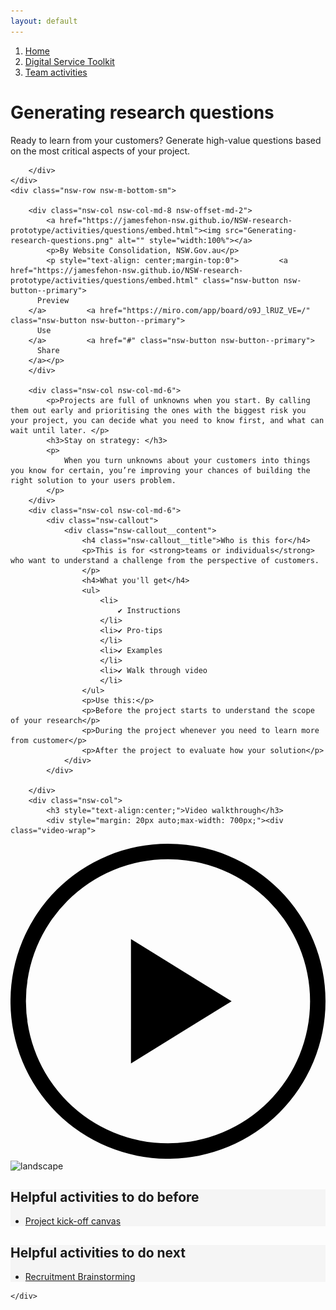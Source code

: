```yaml
---
layout: default
---
```

<nav aria-label="Breadcrumb" class="nsw-breadcrumb">
    <ol class="nsw-breadcrumb__list">
        <li class="nsw-breadcrumb__item">
            <a href="#" class="nsw-breadcrumb__link " >Home</a>
        </li>
        <li class="nsw-breadcrumb__item">
            <a href="#" class="nsw-breadcrumb__link " >Digital Service Toolkit</a>
        </li>
        <li class="nsw-breadcrumb__item">
            <a href="#" class="nsw-breadcrumb__link nsw-breadcrumb--current" aria-current="page">Team activities</a>
        </li>
    </ol>
</nav>
<div class="nsw-grid">
    <div class="nsw-row nsw-m-bottom-sm">
        <div class="nsw-col">
            <h1>Generating research questions</h1>
            <p class="nsw-intro">Ready to learn from your customers? Generate high-value questions based on the most critical aspects of your project.</p>

        </div>
    </div>
    <div class="nsw-row nsw-m-bottom-sm">

        <div class="nsw-col nsw-col-md-8 nsw-offset-md-2">
            <a href="https://jamesfehon-nsw.github.io/NSW-research-prototype/activities/questions/embed.html"><img src="Generating-research-questions.png" alt="" style="width:100%"></a>
            <p>By Website Consolidation, NSW.Gov.au</p>
            <p style="text-align: center;margin-top:0">         <a href="https://jamesfehon-nsw.github.io/NSW-research-prototype/activities/questions/embed.html" class="nsw-button nsw-button--primary">
          Preview
        </a>         <a href="https://miro.com/app/board/o9J_lRUZ_VE=/" class="nsw-button nsw-button--primary">
          Use
        </a>         <a href="#" class="nsw-button nsw-button--primary">
          Share
        </a></p>
        </div>

        <div class="nsw-col nsw-col-md-6">
            <p>Projects are full of unknowns when you start. By calling them out early and prioritising the ones with the biggest risk you your project, you can decide what you need to know first, and what can wait until later. </p>
            <h3>Stay on strategy: </h3>
            <p>
                When you turn unknowns about your customers into things you know for certain, you’re improving your chances of building the right solution to your users problem.
            </p>
        </div>
        <div class="nsw-col nsw-col-md-6">
            <div class="nsw-callout">
                <div class="nsw-callout__content">
                    <h4 class="nsw-callout__title">Who is this for</h4>
                    <p>This is for <strong>teams or individuals</strong> who want to understand a challenge from the perspective of customers.
                    </p>
                    <h4>What you'll get</h4>
                    <ul>
                        <li>
                            ✔ Instructions
                        </li>
                        <li>✔ Pro-tips
                        </li>
                        <li>✔ Examples
                        </li>
                        <li>✔ Walk through video
                        </li>
                    </ul>
                    <p>Use this:</p>
                    <p>Before the project starts to understand the scope of your research</p>
                    <p>During the project whenever you need to learn more from customer</p>
                    <p>After the project to evaluate how your solution</p>
                </div>
            </div>

        </div>
        <div class="nsw-col">
            <h3 style="text-align:center;">Video walkthrough</h3>
            <div style="margin: 20px auto;max-width: 700px;"><div class="video-wrap">
<a href="#">
<div class="play-btn">
<svg xmlns="http://www.w3.org/2000/svg" viewBox="0 0 311.69 311.69"><path d="M155.84,0A155.85,155.85,0,1,0,311.69,155.84,155.84,155.84,0,0,0,155.84,0Zm0,296.42A140.58,140.58,0,1,1,296.42,155.84,140.58,140.58,0,0,1,155.84,296.42Z"></path><polygon points="218.79 155.84 119.22 94.34 119.22 217.34 218.79 155.84"></polygon></svg>
</div>
</a>
<img class="placeholder" src="https://live.staticflickr.com/65535/46824082875_5db1ce0f60.jpg" alt="landscape">
</div></div>
        </div>
        <div class="nsw-col nsw-col-md-3" style="background: whitesmoke;">
            <h2>Helpful activities to do before</h2>
            <ul>
                <li><a href="#">Project kick-off canvas</a></li>
            </ul>
        </div>
        <div class="nsw-col nsw-col-md-3 nsw-offset-md-6" style="background: whitesmoke;">
            <h2>Helpful activities to do next</h2>
            <ul>
                <li><a href="#">Recruitment Brainstorming</a></li>
            </ul>
        </div>

    </div>
</div>
